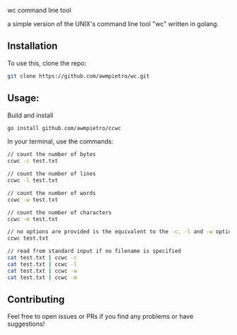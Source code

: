 wc command line tool

a simple version of the UNIX's command line tool "wc" written in golang.

## Installation

To use this, clone the repo:

```bash
git clone https://github.com/awmpietro/wc.git
```

## Usage:

Build and install

```bash
go install github.com/awmpietro/ccwc
```

In your terminal, use the commands:

```bash
// count the number of bytes
ccwc -c test.txt

// count the number of lines
ccwc -l test.txt

// count the number of words
ccwc -w test.txt

// count the number of characters
ccwc -m test.txt

// no options are provided is the equivalent to the -c, -l and -w options
ccwc test.txt

// read from standard input if no filename is specified
cat test.txt | ccwc -c
cat test.txt | ccwc -l
cat test.txt | ccwc -w
cat test.txt | ccwc -m
```

## Contributing

Feel free to open issues or PRs if you find any problems or have suggestions!
